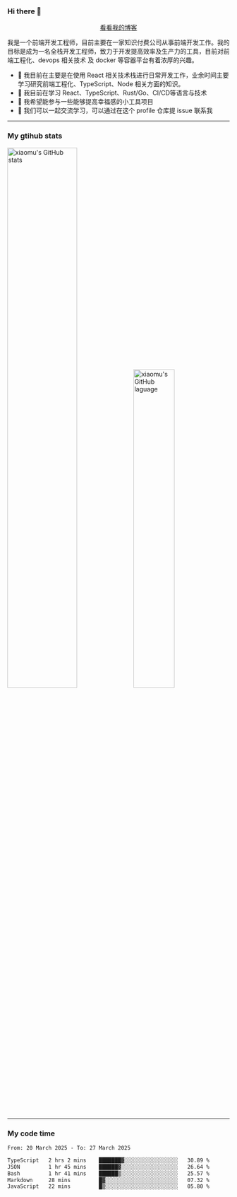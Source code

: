 ### Hi there 👋

<p align="center">
  <a href="https://blog.realjacket.fun">看看我的博客</a>
</p>

我是一个前端开发工程师，目前主要在一家知识付费公司从事前端开发工作。我的目标是成为一名全栈开发工程师，致力于开发提高效率及生产力的工具，目前对前端工程化、devops 相关技术 及 docker 等容器平台有着浓厚的兴趣。

- 🔭 我目前在主要是在使用 React 相关技术栈进行日常开发工作，业余时间主要学习研究前端工程化、TypeScript、Node 相关方面的知识。
- 🌱 我目前在学习 React、TypeScript、Rust/Go、CI/CD等语言与技术
- 👯 我希望能参与一些能够提高幸福感的小工具项目
- 💬 我们可以一起交流学习，可以通过在这个 profile 仓库提 issue 联系我

***

### My gtihub stats

<a><img src="https://github-readme-stats-git-masterrstaa-rickstaa.vercel.app/api?username=real-jacket&&show_icons=true" title="xiaomu's GitHub stats" alt="xiaomu's GitHub stats" style="width:56%;"/></a>
<a><img src="https://github-readme-stats-git-masterrstaa-rickstaa.vercel.app/api/top-langs/?username=real-jacket&layout=compact" title="xiaomu's GitHub laguage" alt="xiaomu's GitHub laguage" style="width:43%;"/><a/>

***

### My code time

<!--START_SECTION:waka-->

```txt
From: 20 March 2025 - To: 27 March 2025

TypeScript   2 hrs 2 mins    ███████▓░░░░░░░░░░░░░░░░░   30.89 %
JSON         1 hr 45 mins    ██████▓░░░░░░░░░░░░░░░░░░   26.64 %
Bash         1 hr 41 mins    ██████▒░░░░░░░░░░░░░░░░░░   25.57 %
Markdown     28 mins         █▓░░░░░░░░░░░░░░░░░░░░░░░   07.32 %
JavaScript   22 mins         █▒░░░░░░░░░░░░░░░░░░░░░░░   05.80 %
```

<!--END_SECTION:waka-->
